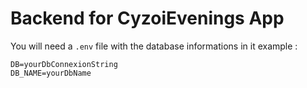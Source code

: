 # Backend for CyzoiEvenings App

You will need a `.env` file with the database informations in it
example :

```
DB=yourDbConnexionString
DB_NAME=yourDbName
```
